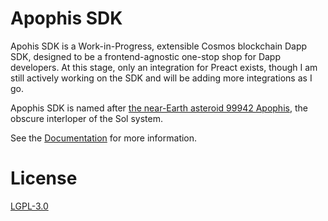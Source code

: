 # Apophis SDK
Apohis SDK is a Work-in-Progress, extensible Cosmos blockchain Dapp SDK, designed to be a frontend-agnostic one-stop shop for Dapp developers. At this stage, only an integration for Preact exists, though I am still actively working on the SDK and will be adding more integrations as I go.

Apophis SDK is named after [the near-Earth asteroid 99942 Apophis](https://en.wikipedia.org/wiki/99942_Apophis), the obscure interloper of the Sol system.

See the [Documentation](https://docs.kiruse.dev/projects/apophis-sdk/) for more information.

# License
[LGPL-3.0](./LICENSE)
